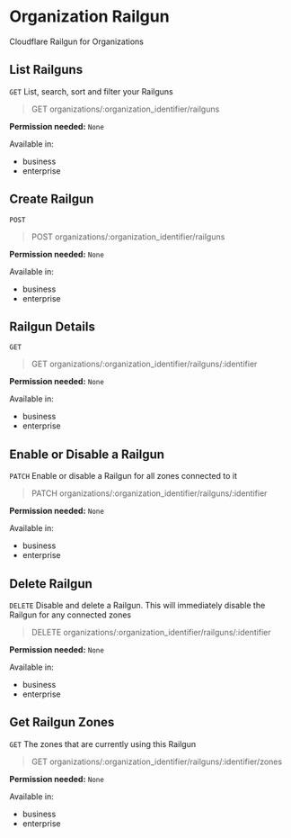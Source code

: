 # Organization Railgun

Cloudflare Railgun for Organizations

## List Railguns

`GET` List, search, sort and filter your Railguns

> GET organizations/:organization_identifier/railguns

**Permission needed:** `None`

Available in:

* business
* enterprise


## Create Railgun

`POST` 

> POST organizations/:organization_identifier/railguns

**Permission needed:** `None`

Available in:

* business
* enterprise


## Railgun Details

`GET` 

> GET organizations/:organization_identifier/railguns/:identifier

**Permission needed:** `None`

Available in:

* business
* enterprise


## Enable or Disable a Railgun

`PATCH` Enable or disable a Railgun for all zones connected to it

> PATCH organizations/:organization_identifier/railguns/:identifier

**Permission needed:** `None`

Available in:

* business
* enterprise


## Delete Railgun

`DELETE` Disable and delete a Railgun. This will immediately disable the Railgun for any connected zones

> DELETE organizations/:organization_identifier/railguns/:identifier

**Permission needed:** `None`

Available in:

* business
* enterprise


## Get Railgun Zones

`GET` The zones that are currently using this Railgun

> GET organizations/:organization_identifier/railguns/:identifier/zones

**Permission needed:** `None`

Available in:

* business
* enterprise

